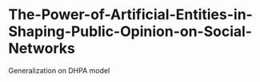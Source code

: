 # The-Power-of-Artificial-Entities-in-Shaping-Public-Opinion-on-Social-Networks
Generalization on DHPA model
